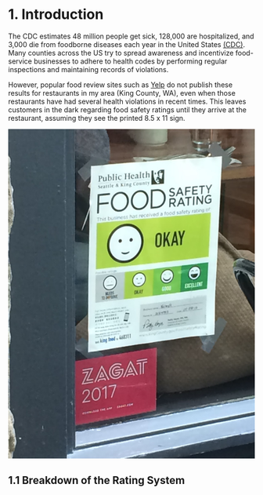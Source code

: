 # 1. Introduction

The CDC estimates 48 million people get sick, 128,000 are hospitalized, and 3,000 die from foodborne diseases each year in the United States [(CDC)](https://www.cdc.gov/foodborneburden/estimates-overview.html). Many counties across the US try to spread awareness and incentivize food-service businesses to adhere to health codes by performing regular inspections and maintaining records of violations.

However, popular food review sites such as [Yelp](https://www.yelp.com/) do not publish these results for restaurants in my area (King County, WA), even when those restaurants have had several health violations in recent times. This leaves customers in the dark regarding food safety ratings until they arrive at the restaurant, assuming they see the printed 8.5 x 11 sign.

![A window posting of a food inspection safety rating](Images/posting.jpg)

## 1.1 Breakdown of the Rating System
